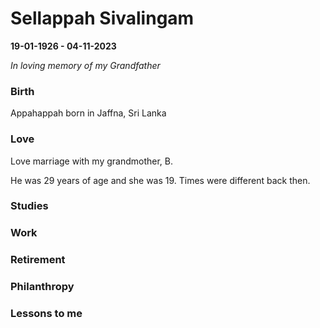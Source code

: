 # Sellappah Sivalingam

**19-01-1926 - 04-11-2023**

_In loving memory of my Grandfather_

### Birth

Appahappah born in Jaffna, Sri Lanka

### Love

Love marriage with my grandmother, B.

He was 29 years of age and she was 19. Times were different back then.

### Studies

### Work

### Retirement

### Philanthropy

### Lessons to me
